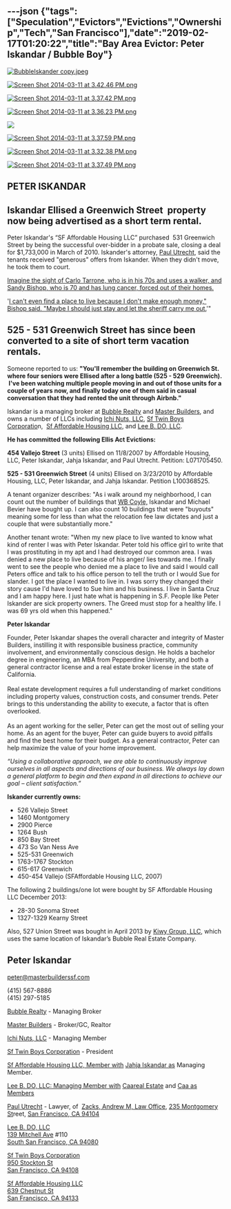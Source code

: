 ---json
{"tags":["Speculation","Evictors","Evictions","Ownership","Tech","San Francisco"],"date":"2019-02-17T01:20:22","title":"Bay Area Evictor: Peter Iskandar / Bubble Boy"}
---

[![BubbleIskander copy.jpeg](https://images.squarespace-cdn.com/content/v1/52b7d7a6e4b0b3e376ac8ea2/1412286355508-990D3VKFCHRC3RBKPQ1B/ke17ZwdGBToddI8pDm48kNnTBge4Cqbf0CHeyOlbDEBZw-zPPgdn4jUwVcJE1ZvWhcwhEtWJXoshNdA9f1qD7Xj1nVWs2aaTtWBneO2WM-t68JmFTiKHPvT-Un8KXAALmW_5Z8CKpZukhjUYF2S_Aw/BubbleIskander+copy.jpeg)](https://images.squarespace-cdn.com/content/v1/52b7d7a6e4b0b3e376ac8ea2/1412286355508-990D3VKFCHRC3RBKPQ1B/ke17ZwdGBToddI8pDm48kNnTBge4Cqbf0CHeyOlbDEBZw-zPPgdn4jUwVcJE1ZvWhcwhEtWJXoshNdA9f1qD7Xj1nVWs2aaTtWBneO2WM-t68JmFTiKHPvT-Un8KXAALmW_5Z8CKpZukhjUYF2S_Aw/BubbleIskander+copy.jpeg) 

[![Screen Shot 2014-03-11 at 3.42.46 PM.png](https://images.squarespace-cdn.com/content/v1/52b7d7a6e4b0b3e376ac8ea2/1394577583460-I5VZ997N2JUODWOB88CS/ke17ZwdGBToddI8pDm48kHH1JSNbnpG96oUbe6184LhZw-zPPgdn4jUwVcJE1ZvWhcwhEtWJXoshNdA9f1qD7TjHkaYfD5WE2gtMQ4su2XqSL3C78Jpa8VumcF1U9mZtHVU2-3jBJLpnKCoesX7Tvg/Screen+Shot+2014-03-11+at+3.42.46+PM.png)](https://images.squarespace-cdn.com/content/v1/52b7d7a6e4b0b3e376ac8ea2/1394577583460-I5VZ997N2JUODWOB88CS/ke17ZwdGBToddI8pDm48kHH1JSNbnpG96oUbe6184LhZw-zPPgdn4jUwVcJE1ZvWhcwhEtWJXoshNdA9f1qD7TjHkaYfD5WE2gtMQ4su2XqSL3C78Jpa8VumcF1U9mZtHVU2-3jBJLpnKCoesX7Tvg/Screen+Shot+2014-03-11+at+3.42.46+PM.png) 

[![Screen Shot 2014-03-11 at 3.37.42 PM.png](https://images.squarespace-cdn.com/content/v1/52b7d7a6e4b0b3e376ac8ea2/1394577292365-DNUYSVKBPWSPDEBSFQE2/ke17ZwdGBToddI8pDm48kGj6FpVx_ZVRYGjwrRKkUyFZw-zPPgdn4jUwVcJE1ZvWQUxwkmyExglNqGp0IvTJZUJFbgE-7XRK3dMEBRBhUpwoPsIDQGyp6r2OuCsgecmA-NrrSyA7g_vsiOPxbTjy5ACy6cowryaYf3me1miYyTY/Screen+Shot+2014-03-11+at+3.37.42+PM.png)](https://images.squarespace-cdn.com/content/v1/52b7d7a6e4b0b3e376ac8ea2/1394577292365-DNUYSVKBPWSPDEBSFQE2/ke17ZwdGBToddI8pDm48kGj6FpVx_ZVRYGjwrRKkUyFZw-zPPgdn4jUwVcJE1ZvWQUxwkmyExglNqGp0IvTJZUJFbgE-7XRK3dMEBRBhUpwoPsIDQGyp6r2OuCsgecmA-NrrSyA7g_vsiOPxbTjy5ACy6cowryaYf3me1miYyTY/Screen+Shot+2014-03-11+at+3.37.42+PM.png) 

[![Screen Shot 2014-03-11 at 3.36.23 PM.png](https://images.squarespace-cdn.com/content/v1/52b7d7a6e4b0b3e376ac8ea2/1394577189753-FYDVMFL20YP8ZTGFP3WT/ke17ZwdGBToddI8pDm48kKsceDeBQ4J5ixK2PsY9HttZw-zPPgdn4jUwVcJE1ZvWhcwhEtWJXoshNdA9f1qD7XXuulcRi7K4ZJIrVbS3L9j177Ru2-N9bLUhosbAxsN-1yXUn0bifeIt8UPkXke-Mw/Screen+Shot+2014-03-11+at+3.36.23+PM.png)](https://images.squarespace-cdn.com/content/v1/52b7d7a6e4b0b3e376ac8ea2/1394577189753-FYDVMFL20YP8ZTGFP3WT/ke17ZwdGBToddI8pDm48kKsceDeBQ4J5ixK2PsY9HttZw-zPPgdn4jUwVcJE1ZvWhcwhEtWJXoshNdA9f1qD7XXuulcRi7K4ZJIrVbS3L9j177Ru2-N9bLUhosbAxsN-1yXUn0bifeIt8UPkXke-Mw/Screen+Shot+2014-03-11+at+3.36.23+PM.png) 

![](https://images.squarespace-cdn.com/content/v1/52b7d7a6e4b0b3e376ac8ea2/1394577709932-ZKTO6G2OVQSFBC3HSDYO/ke17ZwdGBToddI8pDm48kNKU_v8gJAcxDrmB-soKvj1Zw-zPPgdn4jUwVcJE1ZvWEtT5uBSRWt4vQZAgTJucoTqqXjS3CfNDSuuf31e0tVH7wdpQi_gwH_-rfgB8xc3aCDYU5QsKfHvKofLxtwAwA5XleA9PsoOHujT9UMkA80c/image-asset.jpeg)

[![Screen Shot 2014-03-11 at 3.37.59 PM.png](https://images.squarespace-cdn.com/content/v1/52b7d7a6e4b0b3e376ac8ea2/1394577291262-HUDFGFV0CMHAOOZC7MX1/ke17ZwdGBToddI8pDm48kFG6waYfBJTdfGjHzl3jVmFZw-zPPgdn4jUwVcJE1ZvWQUxwkmyExglNqGp0IvTJZUJFbgE-7XRK3dMEBRBhUpyhBEhtjJ6oV1KWtB3UwI7Mn0uDKvbwjcYN4BN1YpG17Eh3qj8sySqv_95F-KiMh_s/Screen+Shot+2014-03-11+at+3.37.59+PM.png)](https://images.squarespace-cdn.com/content/v1/52b7d7a6e4b0b3e376ac8ea2/1394577291262-HUDFGFV0CMHAOOZC7MX1/ke17ZwdGBToddI8pDm48kFG6waYfBJTdfGjHzl3jVmFZw-zPPgdn4jUwVcJE1ZvWQUxwkmyExglNqGp0IvTJZUJFbgE-7XRK3dMEBRBhUpyhBEhtjJ6oV1KWtB3UwI7Mn0uDKvbwjcYN4BN1YpG17Eh3qj8sySqv_95F-KiMh_s/Screen+Shot+2014-03-11+at+3.37.59+PM.png) 

[![Screen Shot 2014-03-11 at 3.32.38 PM.png](https://images.squarespace-cdn.com/content/v1/52b7d7a6e4b0b3e376ac8ea2/1394576972200-E483F3O5MKJO6FMOB37O/ke17ZwdGBToddI8pDm48kGf6P9XZ1X3-xxkQvTzjSdJZw-zPPgdn4jUwVcJE1ZvWQUxwkmyExglNqGp0IvTJZUJFbgE-7XRK3dMEBRBhUpzIpL1cxquOGQ2dsAGVN9gxo7CeCqVLU-FWCLGmbkpiw7Q3AYex8O9tYD0XkjnaXYo/Screen+Shot+2014-03-11+at+3.32.38+PM.png)](https://images.squarespace-cdn.com/content/v1/52b7d7a6e4b0b3e376ac8ea2/1394576972200-E483F3O5MKJO6FMOB37O/ke17ZwdGBToddI8pDm48kGf6P9XZ1X3-xxkQvTzjSdJZw-zPPgdn4jUwVcJE1ZvWQUxwkmyExglNqGp0IvTJZUJFbgE-7XRK3dMEBRBhUpzIpL1cxquOGQ2dsAGVN9gxo7CeCqVLU-FWCLGmbkpiw7Q3AYex8O9tYD0XkjnaXYo/Screen+Shot+2014-03-11+at+3.32.38+PM.png) 

[![Screen Shot 2014-03-11 at 3.37.49 PM.png](https://images.squarespace-cdn.com/content/v1/52b7d7a6e4b0b3e376ac8ea2/1394577292861-SFTILK4LJWPJITMEX973/ke17ZwdGBToddI8pDm48kFGMSevRAPIsExhjVwpgUNFZw-zPPgdn4jUwVcJE1ZvWQUxwkmyExglNqGp0IvTJZUJFbgE-7XRK3dMEBRBhUpxpFVA4snuGcM77l8VFaV2bYdD_Ry3ay3DsxGf7RunW7BpJDUXw0UFS374V-4zv1_I/Screen+Shot+2014-03-11+at+3.37.49+PM.png)](https://images.squarespace-cdn.com/content/v1/52b7d7a6e4b0b3e376ac8ea2/1394577292861-SFTILK4LJWPJITMEX973/ke17ZwdGBToddI8pDm48kFGMSevRAPIsExhjVwpgUNFZw-zPPgdn4jUwVcJE1ZvWQUxwkmyExglNqGp0IvTJZUJFbgE-7XRK3dMEBRBhUpxpFVA4snuGcM77l8VFaV2bYdD_Ry3ay3DsxGf7RunW7BpJDUXw0UFS374V-4zv1_I/Screen+Shot+2014-03-11+at+3.37.49+PM.png) 

PETER ISKANDAR
--------------

Iskandar Ellised a Greenwich Street  property now being advertised as a short term rental.
------------------------------------------------------------------------------------------

Peter Iskandar's “SF Affordable Housing LLC” purchased  531 Greenwich Street by being the successful over-bidder in a probate sale, closing a deal for $1,733,000 in March of 2010. Iskander's attorney, [Paul Utrecht](http://www.sfgate.com/?controllerName=search&action=search&channel=bayarea%2Fnevius&search=1&inlineLink=1&query=%22Paul+Utrecht%22), said the tenants received "generous" offers from Iskander. When they didn't move, he took them to court. 

[Imagine the sight of Carlo Tarrone, who is in his 70s and uses a walker, and](#) [Sandy Bishop](http://www.sfgate.com/?controllerName=search&action=search&channel=bayarea%2Fnevius&search=1&inlineLink=1&query=%22Sandy+Bishop%22)[, who is 70 and has lung cancer, forced out of their homes.](#)

'[I can't even find a place to live because I don't make enough money," Bishop said. "Maybe I should just stay and let the sheriff carry me out.](http://www.sfgate.com/bayarea/nevius/article/Developer-Peter-Iskander-s-tactics-against-tenants-2374970.php#photo-1903909)'"

**525 - 531 Greenwich Street has since been converted to a site of short term vacation rentals.**
-------------------------------------------------------------------------------------------------

Someone reported to us: **"You'll remember the building on Greenwich St. where four seniors were Ellised after a long battle (525 - 529 Greenwich).  I've been watching multiple people moving in and out of those units for a couple of years now, and finally today one of them said in casual conversation that they had rented the unit through Airbnb."**

Iskandar is a managing broker at [Bubble Realty](http://bubblerealestate.com/about/agents/) and [Master Builders](http://www.masterbuilderssf.com/company/team/index.html), and owns a number of LLCs including [Ichi Nuts, LLC](http://www.corporationwiki.com/California/San-Francisco/ichi-nuts-llc/47680892.aspx), [Sf Twin Boys Corporatio](http://www.corporationwiki.com/California/San-Francisco/sf-twin-boys-corporation/44189152.aspx)n,  [Sf Affordable Housing LLC,](http://www.corporationwiki.com/California/San-Francisco/sf-affordable-housing-llc/47158900.aspx) and [Lee B. DO, LLC](http://www.corporationwiki.com/p/2ebrh1/lee-b-do-llc).

**He has committed the following Ellis Act Evictions:**

**454 Vallejo Street** (3 units) Ellised on 11/8/2007 by Affordable Housing, LLC, Peter Iskandar, Jahja Iskandar, and Paul Utrecht. Petition: L071705450.

**525 - 531 Greenwich Street** (4 units) Ellised on 3/23/2010 by Affordable Housing, LLC, Peter Iskandar, and Jahja Iskandar. Petition L100368525.

A tenant organizer describes: "As i walk around my neighborhood, I can count out the number of buildings that [WB Coyle,](/serial-evictions) Iskandar and Michael Bevier have bought up. I can also count 10 buildings that were "buyouts" meaning some for less than what the relocation fee law dictates and just a couple that were substantially more."

Another tenant wrote: "When my new place to live wanted to know what kind of renter I was with Peter Iskandar. Peter told his office girl to write that I was prostituting in my apt and I had destroyed our common area. I was denied a new place to live because of his anger/ lies towards me. I finally went to see the people who denied me a place to live and said I would call Peters office and talk to his office person to tell the truth or I would Sue for slander. I got the place I wanted to live in. I was sorry they changed their story cause I'd have loved to Sue him and his business. I live in Santa Cruz and I am happy here. I just hate what is happening in S.F. People like Peter Iskander are sick property owners. The Greed must stop for a healthy life. I was 69 yrs old when this happened."

**Peter Iskandar**

Founder, Peter Iskandar shapes the overall character and integrity of Master Builders, instilling it with responsible business practice, community involvement, and environmentally conscious design. He holds a bachelor degree in engineering, an MBA from Pepperdine University, and both a general contractor license and a real estate broker license in the state of California.  
   
Real estate development requires a full understanding of market conditions including property values, construction costs, and consumer trends. Peter brings to this understanding the ability to execute, a factor that is often overlooked.   
   
As an agent working for the seller, Peter can get the most out of selling your home. As an agent for the buyer, Peter can guide buyers to avoid pitfalls and find the best home for their budget. As a general contractor, Peter can help maximize the value of your home improvement.

_“Using a collaborative approach, we are able to continuously improve ourselves in all aspects and directions of our business. We always lay down a general platform to begin and then expand in all directions to achieve our goal – client satisfaction.”_

**Iskander currently owns:**

*   526 Vallejo Street
*   1460 Montgomery
*   2900 Pierce
*   1264 Bush
*   850 Bay Street
*   473 So Van Ness Ave
*   525-531 Greenwich 
*   1763-1767 Stockton
*   615-617 Greenwich
*   450-454 Vallejo (SFAffordable Housing LLC, 2007)

The following 2 buildings/one lot were bought by SF Affordable Housing LLC December 2013:

*   28-30 Sonoma Street
*   1327-1329 Kearny Street

Also, 527 Union Street was bought in April 2013 by [Kiwy Group, LLC](http://www.corporationwiki.com/California/South-San-Francisco/kiwy-group-llc/135758582.aspx), which uses the same location of Iskandar’s Bubble Real Estate Company.

**Peter Iskandar**
------------------

[peter@masterbuilderssf.com](mailto:peter@masterbuilderssf.com)

(415) 567-8886  
(415) 297-5185

[Bubble Realty](http://bubblerealestate.com/about/agents/) - Managing Broker

[Master Builders](http://www.masterbuilderssf.com/company/team/index.html) - Broker/GC, Realtor

[Ichi Nuts, LLC](http://www.corporationwiki.com/California/San-Francisco/ichi-nuts-llc/47680892.aspx) - Managing Member

[Sf Twin Boys Corporation](http://www.corporationwiki.com/California/San-Francisco/sf-twin-boys-corporation/44189152.aspx) - President

[Sf Affordable Housing LLC, Member with](http://www.corporationwiki.com/California/San-Francisco/sf-affordable-housing-llc/47158900.aspx) [Jahja Iskandar as](http://www.corporationwiki.com/California/San-Francisco/jahja-iskandar/47158907.aspx) Managing Member.

[Lee B. DO, LLC: Managing Member with](http://www.corporationwiki.com/p/2ebrh1/lee-b-do-llc) [Caareal Estate](http://www.corporationwiki.com/p/2ehorq/caareal-estate) and [](http://www.corporationwiki.com/p/2ehorq/caareal-estate)[Caa as Members](http://www.corporationwiki.com/p/2ebro4/caa)

[Paul Utrecht](http://www.sfgate.com/?controllerName=search&action=search&channel=bayarea%2Fnevius&search=1&inlineLink=1&query=%22Paul+Utrecht%22) - Lawyer, of  [Zacks, Andrew M, Law Office](http://www.corporationwiki.com/California/San-Francisco/zacks-andrew-m-law-office/64700244.aspx), [235 Montgomery St](http://www.corporationwiki.com/California/San-Francisco/235-Montgomery-St-San-Francisco-CA-94104-a345685.aspx)reet, [San Francisco, CA 94104](http://www.corporationwiki.com/California/San-Francisco/235-Montgomery-St-San-Francisco-CA-94104-a345685.aspx)

[Lee B. DO, LLC](http://www.corporationwiki.com/p/2ebrh1/lee-b-do-llc)  
[139 Mitchell Ave](http://www.corporationwiki.com/California/South-San-Francisco/139-Mitchell-Ave-South-San-Francisco-CA-94080-a20103216.aspx) #110  
[South San Francisco, CA 94080](http://www.corporationwiki.com/California/South-San-Francisco/139-Mitchell-Ave-South-San-Francisco-CA-94080-a20103216.aspx)

[Sf Twin Boys Corporation](http://www.corporationwiki.com/California/San-Francisco/sf-twin-boys-corporation/44189152.aspx)  
[950 Stockton St  
San Francisco, CA 94108](http://www.corporationwiki.com/California/San-Francisco/950-Stockton-St-San-Francisco-CA-94108-a19959093.aspx)

[Sf Affordable Housing LLC](http://www.corporationwiki.com/California/San-Francisco/sf-affordable-housing-llc/47158900.aspx)  
[639 Chestnut St  
San Francisco, CA 94133](http://www.corporationwiki.com/California/San-Francisco/639-Chestnut-St-San-Francisco-CA-94133-a22873270.aspx)